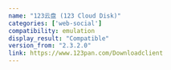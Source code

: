 ```yaml
---
name: "123云盘 (123 Cloud Disk)"
categories: ['web-social']
compatibility: emulation
display_result: "Compatible"
version_from: "2.3.2.0"
link: https://www.123pan.com/Downloadclient
---
```

